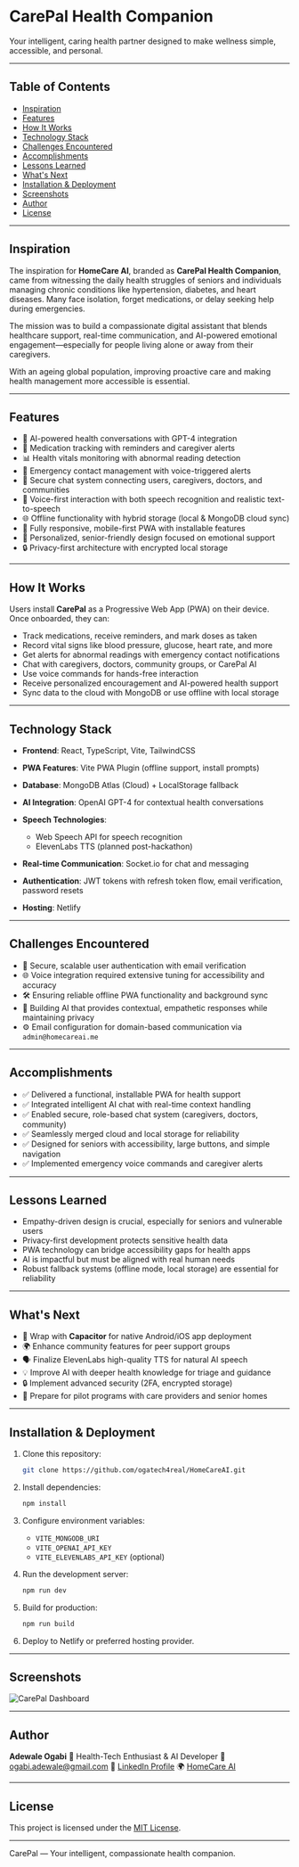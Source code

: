 # CarePal Health Companion

Your intelligent, caring health partner designed to make wellness simple, accessible, and personal.

---

## Table of Contents

* [Inspiration](#inspiration)
* [Features](#features)
* [How It Works](#how-it-works)
* [Technology Stack](#technology-stack)
* [Challenges Encountered](#challenges-encountered)
* [Accomplishments](#accomplishments)
* [Lessons Learned](#lessons-learned)
* [What's Next](#whats-next)
* [Installation & Deployment](#installation--deployment)
* [Screenshots](#screenshots)
* [Author](#author)
* [License](#license)

---

## Inspiration

The inspiration for **HomeCare AI**, branded as **CarePal Health Companion**, came from witnessing the daily health struggles of seniors and individuals managing chronic conditions like hypertension, diabetes, and heart diseases. Many face isolation, forget medications, or delay seeking help during emergencies.

The mission was to build a compassionate digital assistant that blends healthcare support, real-time communication, and AI-powered emotional engagement—especially for people living alone or away from their caregivers.

With an ageing global population, improving proactive care and making health management more accessible is essential.

---

## Features

* 💬 AI-powered health conversations with GPT-4 integration
* 💊 Medication tracking with reminders and caregiver alerts
* 📊 Health vitals monitoring with abnormal reading detection
* 🚨 Emergency contact management with voice-triggered alerts
* 🤖 Secure chat system connecting users, caregivers, doctors, and communities
* 🎤 Voice-first interaction with both speech recognition and realistic text-to-speech
* 🌐 Offline functionality with hybrid storage (local & MongoDB cloud sync)
* 📱 Fully responsive, mobile-first PWA with installable features
* 🎯 Personalized, senior-friendly design focused on emotional support
* 🔒 Privacy-first architecture with encrypted local storage

---

## How It Works

Users install **CarePal** as a Progressive Web App (PWA) on their device. Once onboarded, they can:

* Track medications, receive reminders, and mark doses as taken
* Record vital signs like blood pressure, glucose, heart rate, and more
* Get alerts for abnormal readings with emergency contact notifications
* Chat with caregivers, doctors, community groups, or CarePal AI
* Use voice commands for hands-free interaction
* Receive personalized encouragement and AI-powered health support
* Sync data to the cloud with MongoDB or use offline with local storage

---

## Technology Stack

* **Frontend**: React, TypeScript, Vite, TailwindCSS
* **PWA Features**: Vite PWA Plugin (offline support, install prompts)
* **Database**: MongoDB Atlas (Cloud) + LocalStorage fallback
* **AI Integration**: OpenAI GPT-4 for contextual health conversations
* **Speech Technologies**:

  * Web Speech API for speech recognition
  * ElevenLabs TTS (planned post-hackathon)
* **Real-time Communication**: Socket.io for chat and messaging
* **Authentication**: JWT tokens with refresh token flow, email verification, password resets
* **Hosting**: Netlify

---

## Challenges Encountered

* 🔐 Secure, scalable user authentication with email verification
* 🌐 Voice integration required extensive tuning for accessibility and accuracy
* 🛠️ Ensuring reliable offline PWA functionality and background sync
* 🤖 Building AI that provides contextual, empathetic responses while maintaining privacy
* ⚙️ Email configuration for domain-based communication via `admin@homecareai.me`

---

## Accomplishments

* ✅ Delivered a functional, installable PWA for health support
* ✅ Integrated intelligent AI chat with real-time context handling
* ✅ Enabled secure, role-based chat system (caregivers, doctors, community)
* ✅ Seamlessly merged cloud and local storage for reliability
* ✅ Designed for seniors with accessibility, large buttons, and simple navigation
* ✅ Implemented emergency voice commands and caregiver alerts

---

## Lessons Learned

* Empathy-driven design is crucial, especially for seniors and vulnerable users
* Privacy-first development protects sensitive health data
* PWA technology can bridge accessibility gaps for health apps
* AI is impactful but must be aligned with real human needs
* Robust fallback systems (offline mode, local storage) are essential for reliability

---

## What's Next

* 📱 Wrap with **Capacitor** for native Android/iOS app deployment
* 🌍 Enhance community features for peer support groups
* 🗣️ Finalize ElevenLabs high-quality TTS for natural AI speech
* 💡 Improve AI with deeper health knowledge for triage and guidance
* 🔒 Implement advanced security (2FA, encrypted storage)
* 🚀 Prepare for pilot programs with care providers and senior homes

---

## Installation & Deployment

1. Clone this repository:

   ```bash
   git clone https://github.com/ogatech4real/HomeCareAI.git
   ```
2. Install dependencies:

   ```bash
   npm install
   ```
3. Configure environment variables:

   * `VITE_MONGODB_URI`
   * `VITE_OPENAI_API_KEY`
   * `VITE_ELEVENLABS_API_KEY` (optional)
4. Run the development server:

   ```bash
   npm run dev
   ```
5. Build for production:

   ```bash
   npm run build
   ```
6. Deploy to Netlify or preferred hosting provider.

---

## Screenshots

![CarePal Dashboard](screenshots/dashboard.png)

---

## Author

**Adewale Ogabi**
👤 Health-Tech Enthusiast & AI Developer
📧 [ogabi.adewale@gmail.com](mailto:ogabi.adewale@gmail.com)
🔗 [LinkedIn Profile](https://www.linkedin.com/in/ogabiadewale/)
🌍 [HomeCare AI](https://homecareai.me)

---

## License

This project is licensed under the [MIT License](LICENSE).

---

CarePal — Your intelligent, compassionate health companion.
